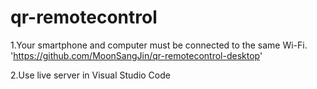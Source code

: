 # qr-remotecontrol
1.Your smartphone and computer must be connected to the same Wi-Fi.
'https://github.com/MoonSangJin/qr-remotecontrol-desktop'


2.Use live server in Visual Studio Code
